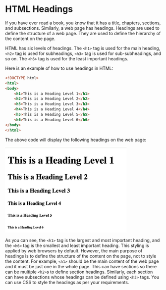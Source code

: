 # HTML Headings

If you have ever read a book, you know that it has a title, chapters, sections, and subsections. Similarly, a web page has headings. Headings are used to define the structure of a web page. They are used to define the hierarchy of the content on the page.

HTML has six levels of headings. The `<h1>` tag is used for the main heading, `<h2>` tag is used for subheadings, `<h3>` tag is used for sub-subheadings, and so on. The `<h6>` tag is used for the least important headings.

Here is an example of how to use headings in HTML:

```html
<!DOCTYPE html>
<html>
<body>
    <h1>This is a Heading Level 1</h1>
    <h2>This is a Heading Level 2</h2>
    <h3>This is a Heading Level 3</h3>
    <h4>This is a Heading Level 4</h4>
    <h5>This is a Heading Level 5</h5>
    <h6>This is a Heading Level 6</h6>
</body>
</html>
```

The above code will display the following headings on the web page:

![HTML Headings](html-headings.png "HTML Headings in browser")

As you can see, the `<h1>` tag is the largest and most important heading, and the `<h6>` tag is the smallest and least important heading. This styling is applied by web browsers by default. However, the main purpose of headings is to define the structure of the content on the page, not to style the content. For example, `<h1>` should be the main content of the web page and it must be just one in the whole page. This can have sections so there can be multiple `<h2>`s to define section headings. Similarly, each section can have subsections whose headings can be defined using `<h3>` tags. You can use CSS to style the headings as per your requirements.